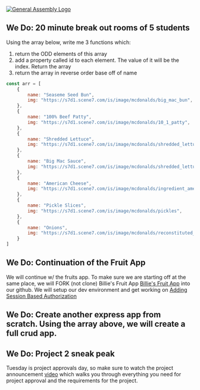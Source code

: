[![General Assembly Logo](https://camo.githubusercontent.com/1a91b05b8f4d44b5bbfb83abac2b0996d8e26c92/687474703a2f2f692e696d6775722e636f6d2f6b6538555354712e706e67)](https://generalassemb.ly/education/web-development-immersive)

## We Do: 20 minute break out rooms of 5 students

Using the array below, write me 3 functions which:
1. return the ODD elements of this array
1. add a property called id to each element. The value of it will be the index. Return the array
1. return the array in reverse order base off of name

```js
const arr = [
    {
        name: "Seaseme Seed Bun",
        img: "https://s7d1.scene7.com/is/image/mcdonalds/big_mac_bun",
    },
    {
        name: "100% Beef Patty",
        img: "https://s7d1.scene7.com/is/image/mcdonalds/10_1_patty",
    },
    {
        name: "Shredded Lettuce",
        img: "https://s7d1.scene7.com/is/image/mcdonalds/shredded_lettuce",
    },
    {
        name: "Big Mac Sauce",
        img: "https://s7d1.scene7.com/is/image/mcdonalds/shredded_lettuce",
    },
    {
        name: "American Cheese",
        img: "https://s7d1.scene7.com/is/image/mcdonalds/ingredient_american_cheese_180x180",
    },
    {
        name: "Pickle Slices",
        img: "https://s7d1.scene7.com/is/image/mcdonalds/pickles",
    },
    {
        name: "Onions",
        img: "https://s7d1.scene7.com/is/image/mcdonalds/reconstituted_onions",
    }
]
```

## We Do: Continuation of the Fruit App 

We will continue w/ the fruits app. To make sure we are starting off at the same place, we will FORK (not clone) Billie's Fruit App [Billie's Fruit App](https://github.com/davidyim85/fruit-express-mongo) into our github. We will setup our dev environment and get working on [Adding Session Based Authorization](https://turmeric.seircohort.com/full-stack-development/week-10/day-1/lecture#bonus-refactors-if-there-is-time)

## We Do: Create another express app from scratch. Using the array above, we will create a full crud app.  

## We Do: Project 2 sneak peak
Tuesday is project approvals day, so make sure to watch the project announcement [video](https://drive.google.com/file/d/1OoatpGOFSJ7qvHVKG4vmmBDNhXKBTT4R/view?usp=share_link) which walks you through everything you need for project approval and the requirements for the project.